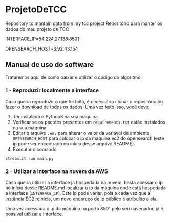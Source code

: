 # ProjetoDeTCC
Repository to mantain data from my tcc project
Reporitório para manter os dados do meu projeto de TCC

INTERFACE_IP=[54.224.27.138:8501](http://54.224.27.138:8501/)

OPENSEARCH_HOST=3.92.43.154

## Manual de uso do software

Trataremos aqui de como baixar e utilizar o código do algoritmo.

### 1 - Reproduzir localmente a interface

Caso queira reproduzir o que foi feito, é necessário clonar o repositório ou fazer o download de todos os dados. Uma vez feito isso, você deve:

1. Ter instalado o Python3 na sua máquina
2. Verificar se os pacotes presentes em `requirements.txt` estão instalados na sua
máquina
3. Editar o arquivo `.env` para alterar o valor da variável de ambiente `OPENSEARCH_HOST`
para colocar o ip da máquina ec2 do opensearch (este ip pode ser encontrado no
início desse arquivo README).
4. Executar o comando
```shell
streamlit run main.py
```

### 2 - Utilizar a interface na nuvem da AWS

Caso queira utilizar a interface já hospedada na nuvem, basta acessar o ip no início desse README.md  localizar o ip da máquina onde está hospedada a interface (`INTERFACE_IP`). Este ip pode variar, pois a cada vez que a instância EC2 reinicia, um novo endereço de ip público é atribuído a ela.

Uma vez acessada o ip da máquina na porta 8501 pelo seu navegador, já é possível utilizar a interface.
